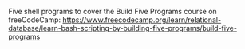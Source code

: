 Five shell programs to cover the Build Five Programs course on freeCodeCamp:
https://www.freecodecamp.org/learn/relational-database/learn-bash-scripting-by-building-five-programs/build-five-programs